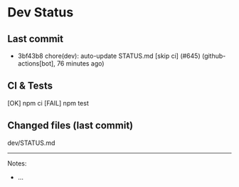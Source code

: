 # Dev Status

## Last commit
- 3bf43b8 chore(dev): auto-update STATUS.md [skip ci] (#645) (github-actions[bot], 76 minutes ago)
## CI & Tests
[OK] npm ci
[FAIL] npm test

## Changed files (last commit)
dev/STATUS.md

---
Notes:
- ...

